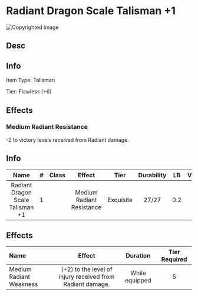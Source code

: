 # Radiant Dragon Scale Talisman +1

![Copyrighted Image](RadiantDragonScaleTalisman+1.png)

## Desc

## Info

Item Type: Talisman

Tier: Flawless (+6)

## Effects

### Medium Radiant Resistance

-2 to victory levels received from Radiant damage.

## Info

| Name | # | Class | Effect | Tier | Durability | LB | Value |
| :--: | :-: | :---: | :----: | :--: | :--------: | :-: | :---: |
| Radiant Dragon Scale Talisman +1 | 1 |  | Medium Radiant Resistance | Exquisite | 27/27 | 0.2 | ? |

## Effects

| Name | Effect | Duration | Tier Required |
| :--- | :----: | :------: | :-----------: |
| Medium Radiant Weakness | (+2) to the level of injury received from Radiant damage. | While equipped | 5 |

